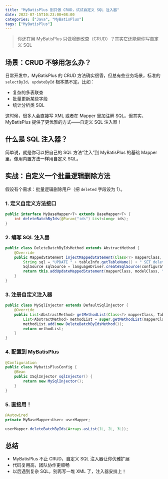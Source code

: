 ```yaml
---
title: "MyBatisPlus 别只做 CRUD，试试自定义 SQL 注入器"
date: 2022-07-15T10:23:00+08:00
categories: ["Java", "MyBatisPlus"]
tags: ["MyBatisPlus"]
---
```


> 你还在用 MyBatisPlus 只做增删改查（CRUD）？其实它还能帮你写自定义 SQL

## 场景：CRUD 不够用怎么办？

日常开发中，MyBatisPlus 的 CRUD 方法确实很香，但总有些业务场景，标准的 `selectById`、`updateById` 根本搞不定。比如：

- 复杂的多表联查
- 批量更新某些字段
- 统计分析类 SQL

这时候，很多人会直接写 XML 或者在 Mapper 里加注解 SQL。但其实，MyBatisPlus 提供了更优雅的方式——自定义 SQL 注入器！

## 什么是 SQL 注入器？

简单说，就是你可以把自己的 SQL 方法“注入”到 MyBatisPlus 的基础 Mapper 里，像用内置方法一样用自定义 SQL。

## 实战：自定义一个批量逻辑删除方法

假设有个需求：批量逻辑删除用户（把 `deleted` 字段设为 1）。

### 1. 定义自定义方法接口

```java
public interface MyBaseMapper<T> extends BaseMapper<T> {
    int deleteBatchByIds(@Param("ids") List<Long> ids);
}
```

### 2. 编写 SQL 注入器

```java
public class DeleteBatchByIdsMethod extends AbstractMethod {
    @Override
    public MappedStatement injectMappedStatement(Class<?> mapperClass, Class<?> modelClass, TableInfo tableInfo) {
        String sql = "UPDATE " + tableInfo.getTableName() + " SET deleted=1 WHERE id IN (#{ids})";
        SqlSource sqlSource = languageDriver.createSqlSource(configuration, sql, modelClass);
        return this.addUpdateMappedStatement(mapperClass, modelClass, "deleteBatchByIds", sqlSource);
    }
}
```

### 3. 注册自定义注入器

```java
public class MySqlInjector extends DefaultSqlInjector {
    @Override
    public List<AbstractMethod> getMethodList(Class<?> mapperClass, TableInfo tableInfo) {
        List<AbstractMethod> methodList = super.getMethodList(mapperClass, tableInfo);
        methodList.add(new DeleteBatchByIdsMethod());
        return methodList;
    }
}
```

### 4. 配置到 MyBatisPlus

```java
@Configuration
public class MybatisPlusConfig {
    @Bean
    public ISqlInjector sqlInjector() {
        return new MySqlInjector();
    }
}
```

### 5. 直接用！

```java
@Autowired
private MyBaseMapper<User> userMapper;

userMapper.deleteBatchByIds(Arrays.asList(1L, 2L, 3L));
```

## 总结

- MyBatisPlus 不止 CRUD，自定义 SQL 注入器让你优雅扩展
- 代码复用高，团队协作更顺畅
- 以后遇到复杂 SQL，别再写一堆 XML 了，注入器安排上！

